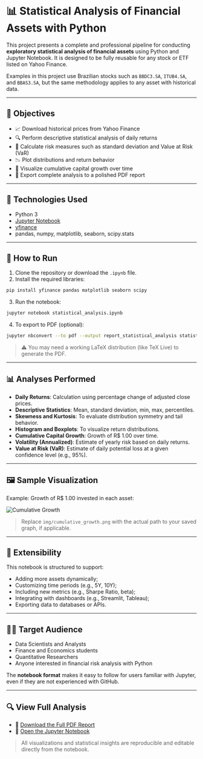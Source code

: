 # 📊 Statistical Analysis of Financial Assets with Python

This project presents a complete and professional pipeline for conducting **exploratory statistical analysis of financial assets** using Python and Jupyter Notebook. It is designed to be fully reusable for any stock or ETF listed on Yahoo Finance.

Examples in this project use Brazilian stocks such as `BBDC3.SA`, `ITUB4.SA`, and `BBAS3.SA`, but the same methodology applies to any asset with historical data.

---

## 📌 Objectives

* 📈 Download historical prices from Yahoo Finance
* 🔍 Perform descriptive statistical analysis of daily returns
* 🧮 Calculate risk measures such as standard deviation and Value at Risk (VaR)
* 📉 Plot distributions and return behavior
* 🧭 Visualize cumulative capital growth over time
* 📄 Export complete analysis to a polished PDF report

---

## 🧰 Technologies Used

* Python 3
* [Jupyter Notebook](https://jupyter.org/)
* [yfinance](https://pypi.org/project/yfinance/)
* pandas, numpy, matplotlib, seaborn, scipy.stats

---

## 🚀 How to Run

1. Clone the repository or download the `.ipynb` file.
2. Install the required libraries:

```bash
pip install yfinance pandas matplotlib seaborn scipy
```

3. Run the notebook:

```bash
jupyter notebook statistical_analysis.ipynb
```

4. To export to PDF (optional):

```bash
jupyter nbconvert --to pdf --output report_statistical_analysis statistical_analysis.ipynb
```

> ⚠️ You may need a working LaTeX distribution (like TeX Live) to generate the PDF.

---

## 📊 Analyses Performed

* **Daily Returns**: Calculation using percentage change of adjusted close prices.
* **Descriptive Statistics**: Mean, standard deviation, min, max, percentiles.
* **Skewness and Kurtosis**: To evaluate distribution symmetry and tail behavior.
* **Histogram and Boxplots**: To visualize return distributions.
* **Cumulative Capital Growth**: Growth of R\$ 1.00 over time.
* **Volatility (Annualized)**: Estimate of yearly risk based on daily returns.
* **Value at Risk (VaR)**: Estimate of daily potential loss at a given confidence level (e.g., 95%).

---

## 🖼️ Sample Visualization

Example: Growth of R\$ 1.00 invested in each asset:

![Cumulative Growth](img/cumulative_growth.png)

> Replace `img/cumulative_growth.png` with the actual path to your saved graph, if applicable.

---

## 🧩 Extensibility

This notebook is structured to support:

* Adding more assets dynamically;
* Customizing time periods (e.g., 5Y, 10Y);
* Including new metrics (e.g., Sharpe Ratio, beta);
* Integrating with dashboards (e.g., Streamlit, Tableau);
* Exporting data to databases or APIs.

---

## 👨‍💻 Target Audience

* Data Scientists and Analysts
* Finance and Economics students
* Quantitative Researchers
* Anyone interested in financial risk analysis with Python

The **notebook format** makes it easy to follow for users familiar with Jupyter, even if they are not experienced with GitHub.

---

## 🔍 View Full Analysis

- 📄 [Download the Full PDF Report](./reports/statistical_analysis.pdf)
- 📓 [Open the Jupyter Notebook](./statistical_analysis.ipynb)

> All visualizations and statistical insights are reproducible and editable directly from the notebook.

